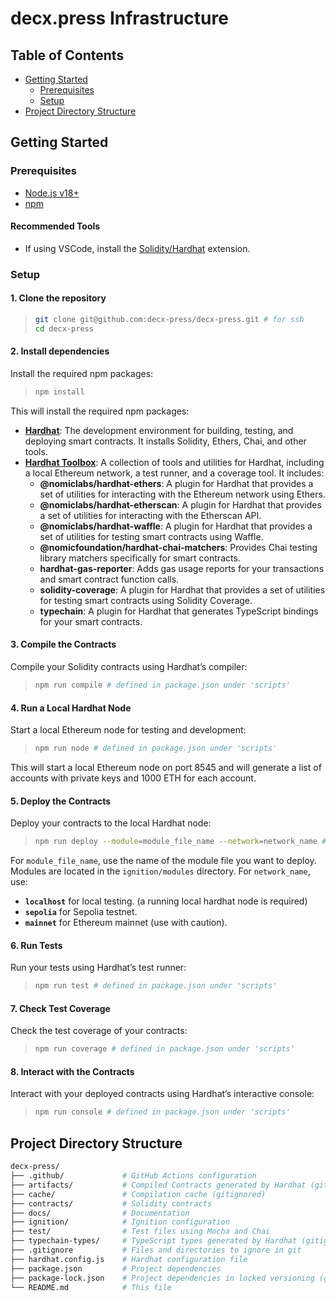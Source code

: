 # decx.press Infrastructure

## Table of Contents
- [Getting Started](#getting-started)
    - [Prerequisites](#prerequisites)
    - [Setup](#setup)
- [Project Directory Structure](#project-directory-structure)

## Getting Started

### Prerequisites

- [Node.js v18+](https://nodejs.org/en/learn/getting-started/how-to-install-nodejs)
- [npm](https://www.npmjs.com/get-npm)

#### Recommended Tools
- If using VSCode, install the [Solidity/Hardhat](https://marketplace.visualstudio.com/items?itemName=NomicFoundation.hardhat-solidity) extension.

### Setup

#### 1. Clone the repository

>```bash
> git clone git@github.com:decx-press/decx-press.git # for ssh
> cd decx-press
> ```

#### 2. Install dependencies
Install the required npm packages:
> ```bash
> npm install
> ```

This will install the required npm packages:
- **[Hardhat](https://hardhat.org/docs)**: The development environment for building, testing, and deploying smart contracts. It installs Solidity, Ethers, Chai, and other tools.
- **[Hardhat Toolbox](https://hardhat.org/hardhat-runner/plugins/nomicfoundation-hardhat-toolbox)**: A collection of tools and utilities for Hardhat, including a local Ethereum network, a test runner, and a coverage tool. It includes:
    - **@nomiclabs/hardhat-ethers**: A plugin for Hardhat that provides a set of utilities for interacting with the Ethereum network using Ethers.
    - **@nomiclabs/hardhat-etherscan**: A plugin for Hardhat that provides a set of utilities for interacting with the Etherscan API.
    - **@nomiclabs/hardhat-waffle**: A plugin for Hardhat that provides a set of utilities for testing smart contracts using Waffle.
    - **@nomicfoundation/hardhat-chai-matchers**: Provides Chai testing library matchers specifically for smart contracts.
    - **hardhat-gas-reporter**: Adds gas usage reports for your transactions and smart contract function calls.
    - **solidity-coverage**: A plugin for Hardhat that provides a set of utilities for testing smart contracts using Solidity Coverage.
    - **typechain**: A plugin for Hardhat that generates TypeScript bindings for your smart contracts.


#### 3. Compile the Contracts
Compile your Solidity contracts using Hardhat’s compiler:
> ```bash
> npm run compile # defined in package.json under 'scripts'
> ```

#### 4. Run a Local Hardhat Node
Start a local Ethereum node for testing and development:
> ```bash
> npm run node # defined in package.json under 'scripts'
> ```
This will start a local Ethereum node on port 8545 and will generate a list of accounts with private keys and 1000 ETH for each account.

#### 5. Deploy the Contracts
Deploy your contracts to the local Hardhat node:
> ```bash
> npm run deploy --module=module_file_name --network=network_name # defined in package.json under 'scripts'
> ```
For `module_file_name`, use the name of the module file you want to deploy. Modules are located in the `ignition/modules` directory.
For `network_name`, use:
- **`localhost`** for local testing. (a running local hardhat node is required)
- **`sepolia`** for Sepolia testnet.
- **`mainnet`** for Ethereum mainnet (use with caution).

#### 6. Run Tests
Run your tests using Hardhat’s test runner:
> ```bash
> npm run test # defined in package.json under 'scripts'
> ```

#### 7. Check Test Coverage
Check the test coverage of your contracts:
> ```bash
> npm run coverage # defined in package.json under 'scripts'
> ```

#### 8. Interact with the Contracts
Interact with your deployed contracts using Hardhat’s interactive console:
> ```bash
> npm run console # defined in package.json under 'scripts'
> ```

## Project Directory Structure

```bash
decx-press/
├── .github/             # GitHub Actions configuration
├── artifacts/           # Compiled Contracts generated by Hardhat (gitignored)
├── cache/               # Compilation cache (gitignored)
├── contracts/           # Solidity contracts
├── docs/                # Documentation
├── ignition/            # Ignition configuration
├── test/                # Test files using Mocha and Chai
├── typechain-types/     # TypeScript types generated by Hardhat (gitignored)
├── .gitignore           # Files and directories to ignore in git
├── hardhat.config.js    # Hardhat configuration file
├── package.json         # Project dependencies
├── package-lock.json    # Project dependencies in locked versioning (gitignored)
└── README.md            # This file
```